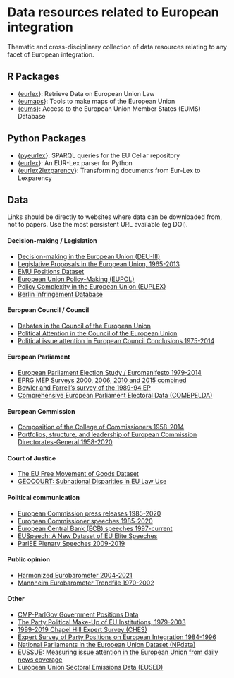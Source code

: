 # Data resources related to European integration

Thematic and cross-disciplinary collection of data resources relating to any facet of European integration.

## R Packages
- {[eurlex](https://github.com/michalovadek/eurlex)}: Retrieve Data on European Union Law
- {[eumaps](https://github.com/jfjelstul/eumaps)}: Tools to make maps of the European Union
- {[eums](https://github.com/jfjelstul/eums)}: Access to the European Union Member States (EUMS) Database

## Python Packages
- {[pyeurlex](https://pypi.org/project/pyeurlex/)}: SPARQL queries for the EU Cellar repository
- {[eurlex](https://pypi.org/project/eurlex/)}: An EUR-Lex parser for Python
- {[eurlex2lexparency](https://github.com/Lexparency/eurlex2lexparency)}: Transforming documents from Eur-Lex to Lexparency

## Data

Links should be directly to websites where data can be downloaded from, not to papers. Use the most persistent URL available (eg DOI).

#### Decision-making / Legislation
- [Decision-making in the European Union (DEU-III)](https://doi.org/10.34810/data53)
- [Legislative Proposals in the European Union, 1965-2013](https://doi.org/10.7910/DVN/1GFLRM)
- [EMU Positions Dataset](http://dev.emuchoices.eu/data/emup/)
- [European Union Policy-Making (EUPOL)](https://doi.org/10.7910/DVN/AZCAFA)
- [Policy Complexity in the European Union (EUPLEX)](https://www.euplex.org/data)
- [Berlin Infringement Database](https://www.polsoz.fu-berlin.de/en/polwiss/forschung/international/europa/bid/index.html)

#### European Council / Council
- [Debates in the Council of the European Union](https://doi.org/10.7910/DVN/JCT3F7)
- [Political Attention in the Council of the European Union](https://doi.org/10.7910/DVN/VQRFLN)
- [Political issue attention in European Council Conclusions 1975-2014](http://www.policyagendas.eu/)

#### European Parliament
- [European Parliament Election Study / Euromanifesto 1979-2014](https://doi.org/10.4232/1.12830)
- [EPRG MEP Surveys 2000, 2006, 2010 and 2015 combined](https://mepsurvey.eu/data-object/combinedsurveys/)
- [Bowler and Farrell’s survey of the 1989-94 EP](https://mepsurvey.eu/data-object/bowler-and-farrell-survey-of-the-1989-94-ep/)
- [Comprehensive European Parliament Electoral Data (COMEPELDA)](https://doi.org/10.7910/DVN/GNRMTO)

#### European Commission 
- [Composition of the College of Commissioners 1958-2014](https://doi.org/10.7910/DVN/A5ECON)
- [Portfolios, structure, and leadership of European Commission Directorates-General 1958-2020](https://www.polsoz.fu-berlin.de/en/polwiss/forschung/international/de-fr/Datenbanken/PEU-Datenbank/index.html)

#### Court of Justice
- [The EU Free Movement of Goods Dataset](https://doi.org/10.7910/DVN/XJJ5N4) 
- [GEOCOURT: Subnational Disparities in EU Law Use](https://euthority.eu/?page_id=795)

#### Political communication
- [European Commission press releases 1985-2020](https://doi.org/10.7910/DVN/UGGXUF)
- [European Commissioner speeches 1985-2020](https://doi.org/10.7910/DVN/M2QFGM)
- [European Central Bank (ECB) speeches 1997-current](https://www.ecb.europa.eu/press/key/html/downloads.en.html)
- [EUSpeech: A New Dataset of EU Elite Speeches](https://doi.org/10.7910/DVN/GKABNU)
- [ParlEE Plenary Speeches 2009-2019](https://doi.org/10.7910/DVN/ZY3RV7)

#### Public opinion
- [Harmonized Eurobarometer 2004-2021](https://doi.org/10.7802/2458)
- [Mannheim Eurobarometer Trendfile 1970-2002](https://doi.org/10.4232/1.10074)

#### Other
- [CMP-ParlGov Government Positions Data](https://wratil.eu/data)
- [The Party Political Make-Up of EU Institutions, 1979-2003](https://doi.org/10.7910/DVN/B0WMX9)
- [1999-2019 Chapel Hill Expert Survey (CHES)](https://www.chesdata.eu/ches-europe)
- [Expert Survey of Party Positions on European Integration 1984-1996](https://www.lsu.edu/faculty/lray2/data/data.html)
- [National Parliaments in the European Union Dataset (NPdata)](https://doi.org/10.7910/DVN/1BARB6) 
- [EUSSUE: Measuring issue attention in the European Union from daily news coverage](https://doi.org/10.7910/DVN/CXZAGB)
- [European Union Sectoral Emissions Data (EUSED)](https://doi.org/10.7910/DVN/DW7Y5W)
